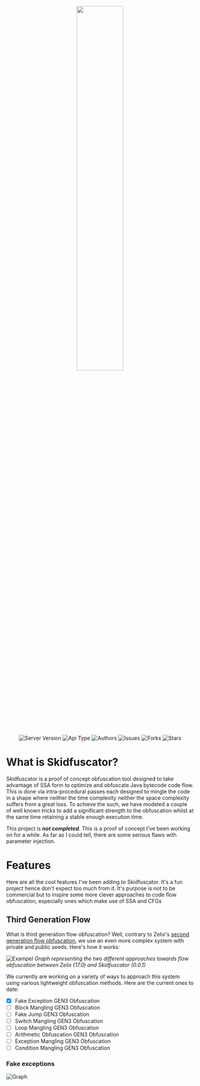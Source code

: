 <p align="center">
  <img width="50%" height="50%" src="https://i.imgur.com/KzXiF67.png">
  <br>
  <a><img alt="Server Version" src="https://img.shields.io/badge/Server%20Version-J8%20J16-blue"></a>
  <a><img alt="Api Type" src="https://img.shields.io/badge/API-MapleIR-blue"></a>
  <a><img alt="Authors" src="https://img.shields.io/badge/Authors-Ghast-blue"></a>
  <a><img alt="Issues" src="https://img.shields.io/github/issues/terminalsin/skidfuscator-java-obfuscator"></a>
  <a><img alt="Forks" src="https://img.shields.io/github/forks/terminalsin/skidfuscator-java-obfuscator"></a>
  <a><img alt="Stars" src="https://img.shields.io/github/stars/terminalsin/skidfuscator-java-obfuscator"></a>
</p>

# What is Skidfuscator?
Skidfuscator is a proof of concept obfuscation tool designed to take advantage of SSA form to optimize and obfuscate Java bytecode
code flow. This is done via intra-procedural passes each designed to mingle the code in a shape where neither the time complexity
neither the space complexity suffers from a great loss. To achieve the such, we have modeled a couple of well known tricks to 
add a significant strength to the obfuscation whilst at the same time retaining a stable enough execution time.

This project is **___not completed___**. This is a proof of concept I've been working on for a while. As far as I could tell, there are
some serious flaws with parameter injection. 

# Features 

Here are all the cool features I've been adding to Skidfuscator. It's a fun project hence don't expect too much from it. It's purpose is
not to be commercial but to inspire some more clever approaches to code flow obfuscation, especially ones which make use of SSA and CFGs

## Third Generation Flow

What is third generation flow obfuscation? Well, contrary to Zelix's [second generation flow obfuscation](https://www.zelix.com/klassmaster/featuresFlowObfuscation.html), we use an even more complex system with private and public seeds. Here's 
how it works:


![Exampel](https://i.imgur.com/j2tZavr.png)
_Graph representing the two different approaches towards flow obfuscation between Zelix (17.0) and Skidfuscator (0.0.1)_

We currently are working on a variety of ways to approach this system using various lightweight obfuscation methods. Here are the current ones
to date:

- [x] Fake Exception GEN3 Obfuscation
- [ ] Block Mangling GEN3 Obfuscation
- [ ] Fake Jump GEN3 Obfuscation
- [ ] Switch Mangling GEN3 Obfuscation
- [ ] Loop Mangling GEN3 Obfuscation
- [ ] Arithmetic Obfuscation GEN3 Obfuscation
- [ ] Exception Mangling GEN3 Obfuscation
- [ ] Condition Mangling GEN3 Obfuscation

### Fake exceptions
![Graph](https://i.imgur.com/bJcTNHm.png)
